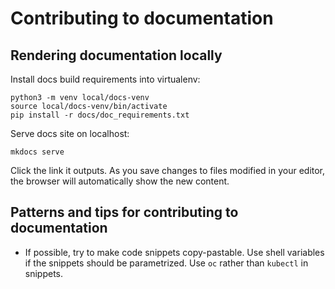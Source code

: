 Contributing to documentation
=============================

## Rendering documentation locally

Install docs build requirements into virtualenv:

```
python3 -m venv local/docs-venv
source local/docs-venv/bin/activate
pip install -r docs/doc_requirements.txt
```

Serve docs site on localhost:

```
mkdocs serve
```

Click the link it outputs. As you save changes to files modified in your editor,
the browser will automatically show the new content.


## Patterns and tips for contributing to documentation

* If possible, try to make code snippets copy-pastable. Use shell
  variables if the snippets should be parametrized. Use `oc` rather
  than `kubectl` in snippets.
